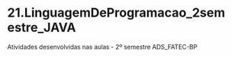 # 21.LinguagemDeProgramacao_2semestre_JAVA
Atividades desenvolvidas nas aulas - 2º semestre ADS_FATEC-BP

